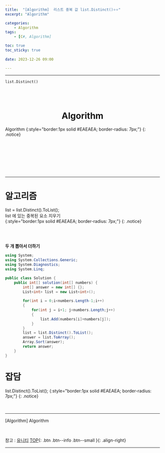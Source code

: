 ```yaml
---
title:  "[Algorithm]  리스트 중복 값 list.Distinct()⭐⭐"
excerpt: "Algorithm"

categories:
    - Algorithm
tags:
    - [C#, Algorithm]

toc: true
toc_sticky: true
 
date: 2023-12-26 09:00

---
```

- - -

`list.Distinct()`

<BR><BR>

<center><H1> Algorithm   </H1></center>
Algorithm  
{:style="border:1px solid #EAEAEA; border-radius: 7px;"}
{: .notice}

<br><br><br><br><br><br>
- - - 

# 알고리즘
list = list.Distinct().ToList();  
list 에 있는 중복된 요소 지우기   
{:style="border:1px solid #EAEAEA; border-radius: 7px;"}
{: .notice}  

<br><br>

**두 개 뽑아서 더하기**
<div class="notice--primary" markdown="1"> 

```c# 
using System;
using System.Collections.Generic;
using System.Diagnostics;
using System.Linq;

public class Solution {
    public int[] solution(int[] numbers) {
        int[] answer = new int[] {};
        List<int> list = new List<int>();
        
        for(int i = 0;i<numbers.Length-1;i++)
        {
            for(int j = i+1; j<numbers.Length;j++)
            {
                list.Add(numbers[i]+numbers[j]);
            }
        }
        list = list.Distinct().ToList();
        answer = list.ToArray();
        Array.Sort(answer);
        return answer;
    }
}
```

</div>



# 잡담 
list.Distinct().ToList();
{:style="border:1px solid #EAEAEA; border-radius: 7px;"}
{: .notice}  
<br><br>
- - - 

[Algorithm] Algorithm

<br>

참고 : [유니티](https://docs.unity3d.com/kr/)
[TOP](#){: .btn .btn--info .btn--small }{: .align-right}
<br>
- - -
